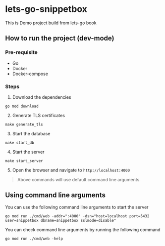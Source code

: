 # lets-go-snippetbox
This is Demo project build from lets-go book


## How to run the project (dev-mode)

### Pre-requisite
- Go 
- Docker
- Docker-compose

### Steps

1. Download the dependencies
```
go mod download
```

2. Generate TLS certificates
```
make generate_tls
```

3. Start the database
```
make start_db
```

4. Start the server
```
make start_server
```

5. Open the browser and navigate to `http://localhost:4000`

> Above commands will use default command line arguments.


## Using command line arguments

You can use the following command line arguments to start the server

```
go mod run ./cmd/web -addr=":4000" -dsn="host=localhost port=5432 user=snippetbox dbname=snippetbox sslmode=disable"
```

You can check command line arguments by running the following command
```
go mod run ./cmd/web -help
```
